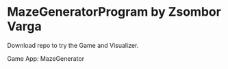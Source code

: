 # MazeGeneratorProgram by Zsombor Varga

Download repo to try the Game and Visualizer.

Game App: MazeGenerator
